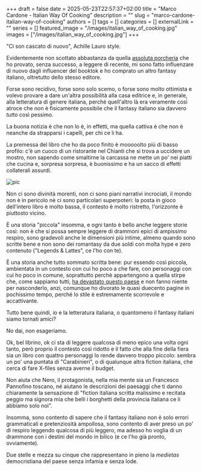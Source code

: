 +++ 
draft = false
date = 2025-05-23T22:57:37+02:00
title = "Marco Cardone - Italian Way Of Cooking"
description = ""
slug = "marco-cardone-italian-way-of-cooking"
authors = []
tags = []
categories = []
externalLink = ""
series = []
featured_image = "/images/italian_way_of_cooking.jpg"
images = ["/images/italian_way_of_cooking.jpg"]
+++

"Ci son cascato di nuovo", Achille Lauro style.

Evidentemente non scottato abbastanza da quella [assoluta porcheria](/posts/il-fantasy-italiano) che ho provato, senza successo, a leggere di recente, mi sono fatto influenzare di nuovo dagli influencer del booktok e ho comprato un altro fantasy italiano, oltretutto dello stesso editore.

Forse sono recidivo, forse sono solo scemo, o forse sono molto ottimista e volevo provare a dare un'altra possibilità alla casa editrice e, in generale, alla letteratura di genere italiana, perché quell'altro là era veramente così atroce che non è fisicamente possibile che il fantasy italiano sia davvero _tutto_ così pessimo.

La buona notizia è che non lo è, in effetti, ma quella cattiva è che non è neanche da strapparsi i capelli, per chi ce li ha.

La premessa del libro che ho da poco finito è mooooolto più di basso profilo: c'è un cuoco di un ristorante nel Chianti che si trova a uccidere un mostro, non sapendo come smaltirne la carcassa ne mette un po' nei piatti che cucina e, sorpresa sorpresa, è buonissimo e ha un sacco di effetti collaterali assurdi.

![pic](/images/italian_way_of_cooking.jpg#center)

Non ci sono divinità morenti, non ci sono piani narrativi incrociati, il mondo non è in pericolo nè ci sono particolari superpoteri: la posta in gioco dell'intero libro è molto bassa, il contesto è molto ristretto, l'orizzonte è piuttosto vicino.

È una storia "piccola" insomma, e ogni tanto è bello anche leggere storie così: non è che si possa sempre leggere di drammoni epici di ampissimo respiro, sono gradevoli anche le dimensioni più intime, almeno quando sono scritte bene e non sono dei romantasy da due soldi con molta hype e zero contenuto ("Legends & Lattes", ce l'ho con te).

È una storia anche tutto sommato scritta bene: pur essendo così piccola, ambientata in un contesto con cui ho poco a che fare, con personaggi con cui ho poco in comune, soprattutto perchè appartengono a quella stirpe che, come sappiamo tutti, [ha devastato questo paese](https://www.youtube.com/watch?v=y1OkCqKT-Cg) e non fanno niente per nasconderlo, anzi, comunque ho divorato le quasi duecento pagine in pochissimo tempo, perché lo stile è estremamente scorrevole e accattivante.

Tutto bene quindi, io e la letteratura italiana, o quantomeno il fantasy italiani siamo tornati amici?

No dai, non esageriamo.

Ok, bel librino, ok ci sta di leggere qualcosa di meno epico una volta ogni tanto, però proprio il contesto così ridotto e il fatto che alla fine della fiera sia un libro con quattro personaggi lo rende davvero troppo piccolo: sembra un po' una puntata di "Carabinieri", o di qualunque altra fiction italiana, che cerca di fare X-files senza averne il budget.

Non aiuta che Nero, il protagonista, nella mia mente sia un Francesco Pannofino toscano, né aiutano le descrizioni dei paesaggi che ti danno chiaramente la sensazione di "fiction italiana scritta malissimo e recitata peggio ma signora mia che belli i borghetti della provincia italiana ce li abbiamo solo noi".

Insomma, sono contento di sapere che il fantasy italiano non è solo errori grammaticali e pretenziosità ampollosa, sono contento di aver preso un po' di respiro leggendo qualcosa di più leggero, ma adesso ho voglia di un drammone con i destini del mondo in bilico (e ce l'ho già pronto, ovviamente).

Due stelle e mezza su cinque che rappresentano in pieno la _medietas_ democristiana del paese senza infamia e senza lode.